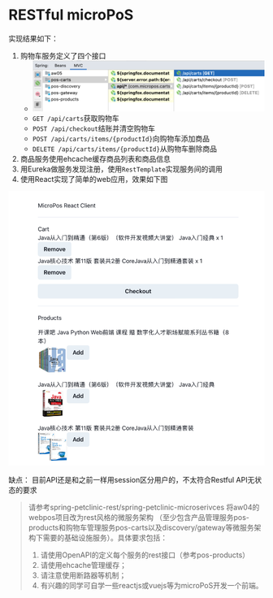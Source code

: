 # RESTful microPoS 

实现结果如下：

1. 购物车服务定义了四个接口
    - ![](./api.png)
    - `GET /api/carts`获取购物车
    - `POST /api/checkout`结账并清空购物车
    - `POST /api/carts/items/{productId}`向购物车添加商品
    - `DELETE /api/carts/items/{productId}`从购物车删除商品
3. 商品服务使用ehcache缓存商品列表和商品信息
4. 用Eureka做服务发现注册，使用`RestTemplate`实现服务间的调用
5. 使用React实现了简单的web应用，效果如下图

![](./micropos.png)

缺点： 目前API还是和之前一样用session区分用户的，不太符合Restful API无状态的要求

> 请参考spring-petclinic-rest/spring-petclinic-microserivces 将aw04的webpos项目改为rest风格的微服务架构
> （至少包含产品管理服务pos-products和购物车管理服务pos-carts以及discovery/gateway等微服务架构下需要的基础设施服务）。具体要求包括：
> 1. 请使用OpenAPI的定义每个服务的rest接口（参考pos-products）
> 2. 请使用ehcache管理缓存；
> 3. 请注意使用断路器等机制；
> 4. 有兴趣的同学可自学一些reactjs或vuejs等为microPoS开发一个前端。

